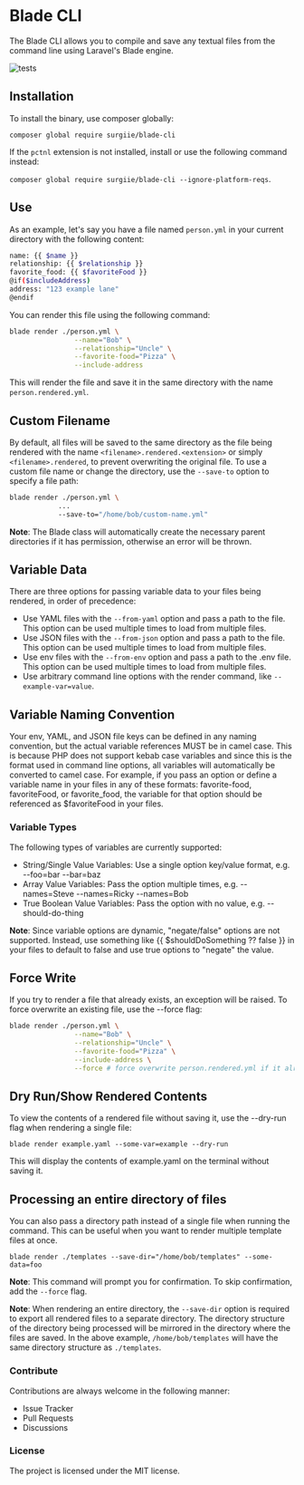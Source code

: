 # Blade CLI
The Blade CLI allows you to compile and save any textual files from the command line using Laravel's Blade engine.

![tests](https://github.com/surgiie/blade-cli/actions/workflows/tests.yml/badge.svg)

## Installation
To install the binary, use composer globally:

`composer global require surgiie/blade-cli`

If the `pctnl` extension is not installed, install or use the following command instead:

`composer global require surgiie/blade-cli --ignore-platform-reqs`.

## Use
As an example, let's say you have a file named `person.yml` in your current directory with the following content:

```bash
name: {{ $name }}
relationship: {{ $relationship }}
favorite_food: {{ $favoriteFood }}
@if($includeAddress)
address: "123 example lane"
@endif
```
You can render this file using the following command:

```bash
blade render ./person.yml \
                --name="Bob" \
                --relationship="Uncle" \
                --favorite-food="Pizza" \
                --include-address

```
This will render the file and save it in the same directory with the name `person.rendered.yml`.


## Custom Filename
By default, all files will be saved to the same directory as the file being rendered with the name `<filename>.rendered.<extension>` or simply `<filename>.rendered`, to prevent overwriting the original file. To use a custom file name or change the directory, use the `--save-to` option to specify a file path:

```bash
blade render ./person.yml \
            ...
            --save-to="/home/bob/custom-name.yml"
```
**Note**: The Blade class will automatically create the necessary parent directories if it has permission, otherwise an error will be thrown.

## Variable Data
There are three options for passing variable data to your files being rendered, in order of precedence:

- Use YAML files with the `--from-yaml` option and pass a path to the file. This option can be used multiple times to load from multiple files.
- Use JSON files with the `--from-json` option and pass a path to the file. This option can be used multiple times to load from multiple files.
- Use env files with the `--from-env` option and pass a path to the .env file. This option can be used multiple times to load from multiple files.
- Use arbitrary command line options with the render command, like `--example-var=value`.


## Variable Naming Convention

Your env, YAML, and JSON file keys can be defined in any naming convention, but the actual variable references MUST be in camel case. This is because PHP does not support kebab case variables and since this is the format used in command line options, all variables will automatically be converted to camel case. For example, if you pass an option or define a variable name in your files in any of these formats: favorite-food, favoriteFood, or favorite_food, the variable for that option should be referenced as $favoriteFood in your files.

### Variable Types
The following types of variables are currently supported:

- String/Single Value Variables: Use a single option key/value format, e.g. --foo=bar --bar=baz
- Array Value Variables: Pass the option multiple times, e.g. --names=Steve --names=Ricky --names=Bob
- True Boolean Value Variables: Pass the option with no value, e.g. --should-do-thing

**Note**: Since variable options are dynamic, "negate/false" options are not supported. Instead, use something like {{ $shouldDoSomething ?? false }} in your files to default to false and use true options to "negate" the value.

## Force Write
If you try to render a file that already exists, an exception will be raised. To force overwrite an existing file, use the --force flag:

```bash
blade render ./person.yml \
                --name="Bob" \
                --relationship="Uncle" \
                --favorite-food="Pizza" \
                --include-address \
                --force # force overwrite person.rendered.yml if it already exists.
```
## Dry Run/Show Rendered Contents
To view the contents of a rendered file without saving it, use the --dry-run flag when rendering a single file:

`blade render example.yaml --some-var=example --dry-run`

This will display the contents of example.yaml on the terminal without saving it.

## Processing an entire directory of files
You can also pass a directory path instead of a single file when running the command. This can be useful when you want to render multiple template files at once.

`blade render ./templates --save-dir="/home/bob/templates" --some-data=foo`

**Note**: This command will prompt you for confirmation. To skip confirmation, add the `--force` flag.

**Note**: When rendering an entire directory, the `--save-dir` option is required to export all rendered files to a separate directory. The directory structure of the directory being processed will be mirrored in the directory where the files are saved. In the above example, `/home/bob/templates` will have the same directory structure as `./templates`.

### Contribute

Contributions are always welcome in the following manner:

-   Issue Tracker
-   Pull Requests
-   Discussions

### License

The project is licensed under the MIT license.
